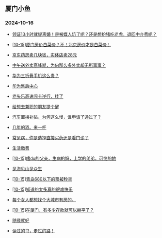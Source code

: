 ## 厦门小鱼 
### 2024-10-16

+ [领证13小时就提离婚！是被媒人坑了呢？还是想扮猪吃老虎，退回中介费呢？](http://bbs.xmfish.com/read-htm-tid-18251065.html)

+ [[10-15]厦门房价白菜价？不！北京房价才是白菜价！](http://bbs.xmfish.com/read-htm-tid-18251129.html)

+ [京东药房卖几块钱，实体店卖28元](http://bbs.xmfish.com/read-htm-tid-18251116.html)

+ [中午送外卖高峰期，为何那么多外卖却无所事事？](http://bbs.xmfish.com/read-htm-tid-18251174.html)

+ [华为三折叠手机这么贵？](http://bbs.xmfish.com/read-htm-tid-18251155.html)

+ [华为售后中心](http://bbs.xmfish.com/read-htm-tid-18251169.html)

+ [老头乐高速闯卡逆行，挂了](http://bbs.xmfish.com/read-htm-tid-18251132.html)

+ [给想去兼职的朋友提个醒](http://bbs.xmfish.com/read-htm-tid-18251235.html)

+ [汽车置换补贴，为何这么慢，谁申请了通过了？](http://bbs.xmfish.com/read-htm-tid-18251118.html)

+ [几年的酒。来一杯](http://bbs.xmfish.com/read-htm-tid-18251057.html)

+ [常见病，你是选择直接买药还是看门诊？](http://bbs.xmfish.com/read-htm-tid-18251096.html)

+ [生活缴费](http://bbs.xmfish.com/read-htm-tid-18251138.html)

+ [[10-15]嗜du的父亲，生病的妈，上学的弟弟，可怜的她](http://bbs.xmfish.com/read-htm-tid-18251221.html)

+ [见海见山见众生](http://bbs.xmfish.com/read-htm-tid-18251122.html)

+ [[10-15]青岛680以下的票被秒空](http://bbs.xmfish.com/read-htm-tid-18251229.html)

+ [[10-15]知道的太多真的很难快乐](http://bbs.xmfish.com/read-htm-tid-18251231.html)

+ [每个女人都想找个大城市有房的。](http://bbs.xmfish.com/read-htm-tid-18251258.html)

+ [[10-15]在厦门，有多少存款就可以躺平了？](http://bbs.xmfish.com/read-htm-tid-18251288.html)

+ [随缘就好](http://bbs.xmfish.com/read-htm-tid-18251191.html)

+ [读过的书，走过的路！](http://bbs.xmfish.com/read-htm-tid-18251310.html)

